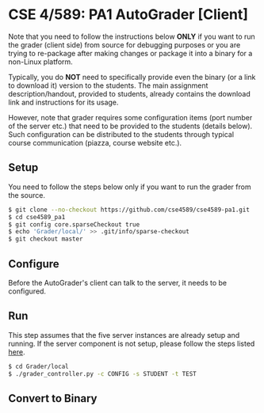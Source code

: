 # CSE 4/589: PA1 AutoGrader [Client]

Note that you need to follow the instructions below **ONLY** if you want to run the grader (client side) from source for debugging purposes or you are trying to re-package after making changes or package it into a binary for a non-Linux platform.

Typically, you do **NOT** need to specifically provide even the binary (or a link to download it) version to the students. The main assignment description/handout, provided to students, already contains the download link and instructions for its usage.

However, note that grader requires some configuration items (port number of the server etc.) that need to be provided to the students (details below). Such configuration can be distributed to the students through typical course communication (piazza, course website etc.).

## Setup
You need to follow the steps below only if you want to run the grader from the source.

```bash
$ git clone --no-checkout https://github.com/cse4589/cse4589-pa1.git
$ cd cse4589_pa1
$ git config core.sparseCheckout true
$ echo 'Grader/local/' >> .git/info/sparse-checkout
$ git checkout master
```

## Configure
Before the AutoGrader's client can talk to the server, it needs to be configured. 

## Run
This step assumes that the five server instances are already setup and running. If the server component is not setup, please follow the steps listed [here](/Grader/remote).

```bash
$ cd Grader/local
$ ./grader_controller.py -c CONFIG -s STUDENT -t TEST
```

## Convert to Binary
